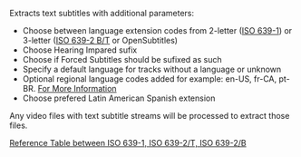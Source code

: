 
Extracts text subtitles with additional parameters:
- Choose between language extension codes from 2-letter ([ISO 639-1](https://en.wikipedia.org/wiki/ISO_639-1)) or 3-letter ([ISO 639-2 B/T](https://en.wikipedia.org/wiki/ISO_639-2) or OpenSubtitles) 
- Choose Hearing Impared sufix
- Choose if Forced Subtitles should be sufixed as such
- Specify a default language for tracks without a language or unknown
- Optional regional language codes added for example: en-US, fr-CA, pt-BR. [For More Information](https://registry-page.isdcf.com/languages/)
- Choose prefered Latin American Spanish extension

Any video files with text subtitle streams will be processed to extract those files.

[Reference Table between ISO 639-1,  ISO 639-2/T,  ISO 639-2/B](https://en.wikipedia.org/wiki/List_of_ISO_639-1_codes)